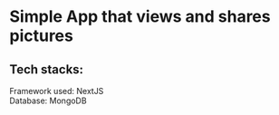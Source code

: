 # Simple App that views and shares pictures

## Tech stacks:

Framework used: NextJS <br/>
Database: MongoDB
